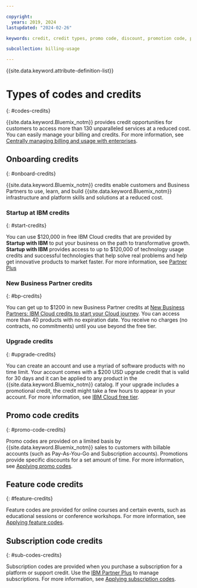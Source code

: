 ```yaml
---

copyright:
  years: 2019, 2024
lastupdated: "2024-02-26"

keywords: credit, credit types, promo code, discount, promotion code, promotional code, redeem promos, feature code, subscription code

subcollection: billing-usage

---
```


{{site.data.keyword.attribute-definition-list}}


# Types of codes and credits
{: #codes-credits}

{{site.data.keyword.Bluemix_notm}} provides credit opportunities for customers to access more than 130 unparalleled services at a reduced cost. You can easily manage your billing and credits. For more information, see [Centrally managing billing and usage with enterprises](https://cloud.ibm.com/docs/billing-usage?topic=billing-usage-enterprise).

## Onboarding credits
{: #onboard-credits}

{{site.data.keyword.Bluemix_notm}} credits enable customers and Business Partners to use, learn, and build {{site.data.keyword.Bluemix_notm}} infrastructure and platform skills and solutions at a reduced cost.

### Startup at IBM credits
{: #start-credits}

You can use $120,000 in free IBM Cloud credits that are provided by **Startup with IBM** to put your business on the path to transformative growth. **Startup with IBM** provides access to up to $120,000 of technology usage credits and successful technologies that help solve real problems and help get innovative products to market faster. For more information, see [Partner Plus](https://www.ibm.com/partnerplus/isv)

### New Business Partner credits
{: #bp-credits}

You can get up to $1200 in new Business Partner credits at [New Business Partners: IBM Cloud credits to start your Cloud journey](https://www.ibm.com/partnerplus). You can access more than 40 products with no expiration date. You receive no charges (no contracts, no commitments) until you use beyond the free tier.


### Upgrade credits
{: #upgrade-credits}

You can create an account and use a myriad of software products with no time limit. Your account comes with a $200 USD upgrade credit that is valid for 30 days and it can be applied to any product in the {{site.data.keyword.Bluemix_notm}} catalog. If your upgrade includes a promotional credit, the credit might take a few hours to appear in your account. For more information, see [IBM Cloud free tier](https://www.ibm.com/cloud/free).

## Promo code credits
{: #promo-code-credits}

Promo codes are provided on a limited basis by {{site.data.keyword.Bluemix_notm}} sales to customers with billable accounts (such as Pay-As-You-Go and Subscription accounts). Promotions provide specific discounts for a set amount of time. For more information, see [Applying promo codes](/docs/billing-usage?topic=billing-usage-applying-promo-codes).

## Feature code credits
{: #feature-credits}

Feature codes are provided for online courses and certain events, such as educational sessions or conference workshops. For more information, see [Applying feature codes](/docs/account?topic=account-codes).

## Subscription code credits
{: #sub-codes-credits}

Subscription codes are provided when you purchase a subscription for a platform or support credit. Use the [IBM Partner Plus](https://www.ibm.com/partnerplus) to manage subscriptions. For more information, see [Applying subscription codes](/docs/billing-usage?topic=billing-usage-subscription_code).

